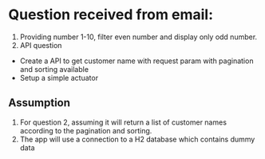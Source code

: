 # Question received from email:

1. Providing number 1-10, filter even number and display only odd number.
2. API question
 - Create a API to get customer name with request param with pagination and sorting available
 - Setup a simple actuator

## Assumption
1. For question 2, assuming it will return a list of customer names according to the pagination and sorting.
2. The app will use a connection to a H2 database which contains dummy data